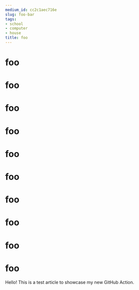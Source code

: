 ```yaml
---
medium_id: cc2c1aec716e
slug: foo-bar
tags:
- school
- computer
- house
title: foo
---
```


# foo
# foo
# foo
# foo
# foo
# foo
# foo
# foo
# foo
# foo
Hello! This is a test article to showcase my new GitHub Action.